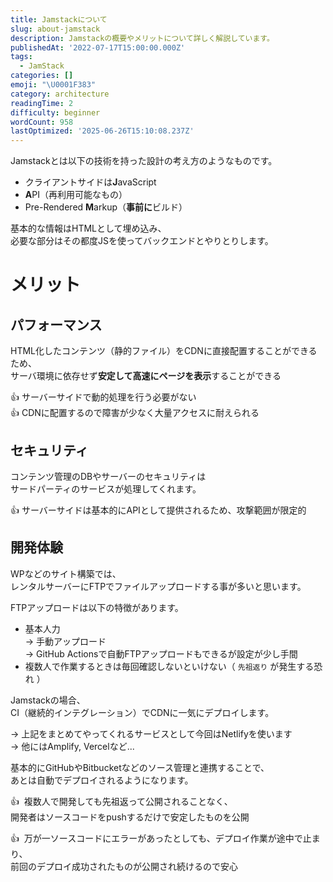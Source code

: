 ```yaml
---
title: Jamstackについて
slug: about-jamstack
description: Jamstackの概要やメリットについて詳しく解説しています。
publishedAt: '2022-07-17T15:00:00.000Z'
tags:
  - JamStack
categories: []
emoji: "\U0001F383"
category: architecture
readingTime: 2
difficulty: beginner
wordCount: 958
lastOptimized: '2025-06-26T15:10:08.237Z'
---
```


Jamstackとは以下の技術を持った設計の考え方のようなものです。

*   クライアントサイドは**J**avaScript
*   **A**PI（再利用可能なもの）
*   Pre-Rendered **M**arkup（**事前に**ビルド）

基本的な情報はHTMLとして埋め込み、  
必要な部分はその都度JSを使ってバックエンドとやりとりします。

# メリット

## パフォーマンス

HTML化したコンテンツ（静的ファイル）をCDNに直接配置することができるため、  
サーバ環境に依存せず**安定して高速にページを表示**することができる

👍 サーバーサイドで動的処理を行う必要がない  
👍 CDNに配置するので障害が少なく大量アクセスに耐えられる

## セキュリティ

コンテンツ管理のDBやサーバーのセキュリティは  
サードパーティのサービスが処理してくれます。

👍 サーバーサイドは基本的にAPIとして提供されるため、攻撃範囲が限定的

## 開発体験

WPなどのサイト構築では、  
レンタルサーバーにFTPでファイルアップロードする事が多いと思います。

FTPアップロードは以下の特徴があります。

*   基本人力  
    → 手動アップロード  
    → GitHub Actionsで自動FTPアップロードもできるが設定が少し手間
*   複数人で作業するときは毎回確認しないといけない（ `先祖返り` が発生する恐れ ）

Jamstackの場合、  
CI（継続的インテグレーション）でCDNに一気にデプロイします。

→ 上記をまとめてやってくれるサービスとして今回はNetlifyを使います  
→ 他にはAmplify, Vercelなど...

基本的にGitHubやBitbucketなどのソース管理と連携することで、  
あとは自動でデプロイされるようになります。

👍  複数人で開発しても先祖返って公開されることなく、  
開発者はソースコードをpushするだけで安定したものを公開

👍  万が一ソースコードにエラーがあったとしても、デプロイ作業が途中で止まり、  
前回のデプロイ成功されたものが公開され続けるので安心
